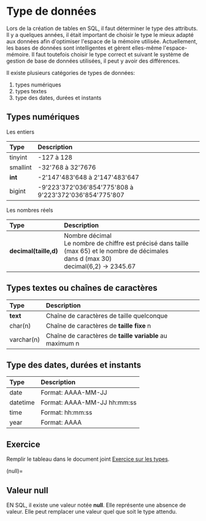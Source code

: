 <!-- Copyright 2024 Caroline Blank <caro@c-space.org> -->
<!-- SPDX-License-Identifier: CC-BY-NC-SA-4.0 -->

# Type de données

Lors de la création de tables en SQL, il faut déterminer le type des attributs.
Il y a quelques années, il était important de choisir le type le mieux adapté
aux données afin d'optimiser l'espace de la mémoire utilisée. Actuellement, les
bases de données sont intelligentes et gèrent elles-même l'espace-mémoire. Il
faut toutefois choisir le type correct et suivant le système de gestion de base
de données utilisées, il peut y avoir des différences.

Il existe plusieurs catégories de types de données:

1. types numériques
2. types textes
3. type des dates, durées et instants

## Types numériques

Les entiers

| Type | Description |
| :--- | :---------- |
| tinyint | -127 à 128 |
| smallint | -32'768 à 32'7676 |
| **int** | -2'147'483'648 à 2'147'483'647 |
| bigint | -9'223'372'036'854'775'808 à 9'223'372'036'854'775'807 |

Les nombres réels

| Type | Description |
| :--- | :---------- |
| **decimal(taille,d)** |  Nombre décimal <br> Le nombre de chiffre est précisé dans taille (max 65) et le nombre de décimales <br> dans d (max 30) <br> decimal(6,2) -> 2345.67 |


## Types textes ou chaînes de caractères

| Type | Description |
| :--- | :---------- |
| **text** | Chaîne de caractères de taille quelconque |
| char(n) | Chaîne de caractères de **taille fixe** n |
| varchar(n) | Chaîne de caractères de **taille variable** au maximum n |


## Type des dates, durées et instants

| Type | Description |
| :--- | :---------- |
| date | Format: AAAA-MM-JJ |
| datetime | Format: AAAA-MM-JJ hh:mm:ss |
| time | Format: hh:mm:ss |
| year | Format: AAAA |

## Exercice

<!-- TODO: Remplacer le pdf par un pdf éditable avec ouverture directement dans
           le browser -->
Remplir le tableau dans le document joint [Exercice sur les types](./exercice-types.pdf).

(null)=
## Valeur null

EN SQL, il existe une valeur notée **null**. Elle représente une absence de
valeur. Elle peut remplacer une valeur quel que soit le type attendu.






